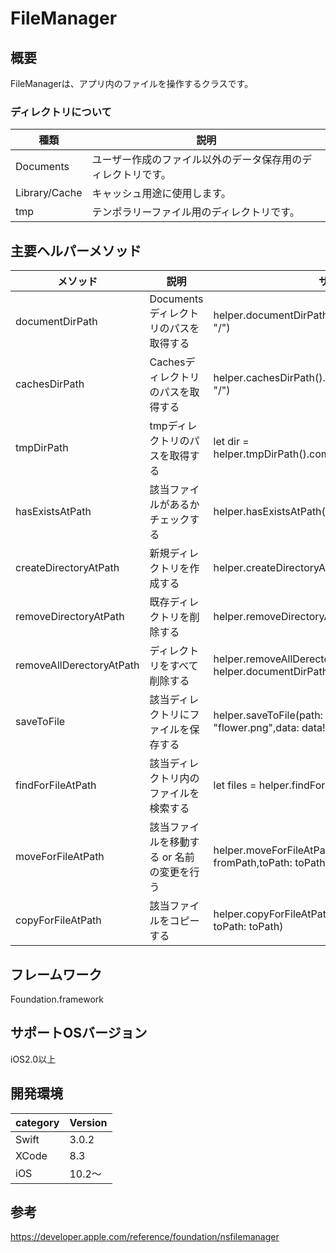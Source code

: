 # FileManager

## 概要
FileManagerは、アプリ内のファイルを操作するクラスです。

### ディレクトリについて
| 種類 | 説明 |
|---|---|
|Documents|ユーザー作成のファイル以外のデータ保存用のディレクトリです。 |
|Library/Cache|キャッシュ用途に使用します。|
|tmp|テンポラリーファイル用のディレクトリです。 |

## 主要ヘルパーメソッド

|メソッド|説明|サンプル|
|---|---|---|
| documentDirPath | Documentsディレクトリのパスを取得する | helper.documentDirPath().components(separatedBy: "/")| 
| cachesDirPath | Cachesディレクトリのパスを取得する | helper.cachesDirPath().components(separatedBy: "/") |
| tmpDirPath | tmpディレクトリのパスを取得する | let dir = helper.tmpDirPath().components(separatedBy: "/") |
| hasExistsAtPath | 該当ファイルがあるかチェックする | helper.hasExistsAtPath(path: imagesPath) | 
| createDirectoryAtPath | 新規ディレクトリを作成する | helper.createDirectoryAtPath(path: imagesPath) |
| removeDirectoryAtPath | 既存ディレクトリを削除する | helper.removeDirectoryAtPath(path: imagesPath) |
| removeAllDerectoryAtPath | ディレクトリをすべて削除する | helper.removeAllDerectoryAtPath(path: helper.documentDirPath()) |
| saveToFile | 該当ディレクトリにファイルを保存する | helper.saveToFile(path: imagesPath,fileName: "flower.png",data: data!) |
| findForFileAtPath | 該当ディレクトリ内のファイルを検索する | let files = helper.findForFileAtPath(path: imagesPath) |
| moveForFileAtPath | 該当ファイルを移動する or 名前の変更を行う | helper.moveForFileAtPath(fromPath: fromPath,toPath: toPath) |
| copyForFileAtPath | 該当ファイルをコピーする | helper.copyForFileAtPath(fromPath: fromPath, toPath: toPath) |

## フレームワーク
Foundation.framework

## サポートOSバージョン
iOS2.0以上

## 開発環境
|category | Version| 
|---|---|
| Swift | 3.0.2 |
| XCode | 8.3 |
| iOS | 10.2〜 |

## 参考
https://developer.apple.com/reference/foundation/nsfilemanager
